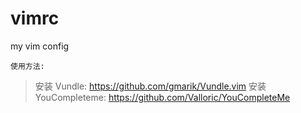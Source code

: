 vimrc
=====

my vim config

``````
使用方法:
``````
> 安装 Vundle: https://github.com/gmarik/Vundle.vim
> 安装 YouCompleteme: https://github.com/Valloric/YouCompleteMe
